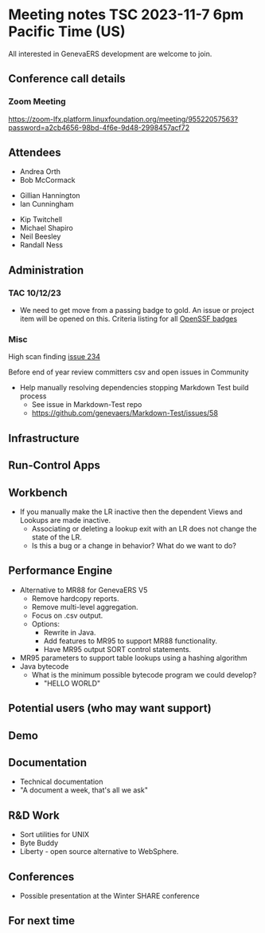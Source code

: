 # Meeting notes TSC 2023-11-7 6pm Pacific Time (US)
All interested in GenevaERS development are welcome to join.
## Conference call details
### Zoom Meeting
https://zoom-lfx.platform.linuxfoundation.org/meeting/95522057563?password=a2cb4656-98bd-4f6e-9d48-2998457acf72
## Attendees 
- Andrea Orth
- Bob McCormack 
<!-- - Eugene Morrow -->
- Gillian Hannington
- Ian Cunningham
<!-- - Jeff Horner --> 
- Kip Twitchell 
- Michael Shapiro
- Neil Beesley 
- Randall Ness
## Administration

### TAC 10/12/23

- We need to get move from a passing badge to gold. An issue or project item will be opened on this. Criteria listing for all [OpenSSF badges](https://www.bestpractices.dev/en/criteria)

### Misc

High scan finding [issue 234](https://github.com/genevaers/Community/issues/234)

Before end of year review committers csv and open issues in Community

- Help manually resolving dependencies stopping Markdown Test build process
  - See issue in Markdown-Test repo  
  - https://github.com/genevaers/Markdown-Test/issues/58
## Infrastructure
## Run-Control Apps
## Workbench
- If you manually make the LR inactive then the dependent Views and Lookups are made inactive.
  - Associating or deleting a lookup exit with an LR does not change the state of the LR.
  - Is this a bug or a change in behavior?  What do we want to do?
## Performance Engine
- Alternative to MR88 for GenevaERS V5
  - Remove hardcopy reports.
  - Remove multi-level aggregation.
  - Focus on .csv output.
  - Options:
    - Rewrite in Java.
    - Add features to MR95 to support MR88 functionality.
    - Have MR95 output SORT control statements.
- MR95 parameters to support table lookups using a hashing algorithm  
- Java bytecode 
  - What is the minimum possible bytecode program we could develop?
    - "HELLO WORLD"
## Potential users (who may want support)
## Demo
## Documentation
- Technical documentation 
- "A document a week, that's all we ask" 
## R&D Work
- Sort utilities for UNIX 
- Byte Buddy 
- Liberty - open source alternative to WebSphere.
## Conferences 
- Possible presentation at the Winter SHARE conference 
## For next time 

